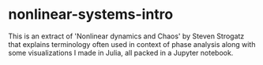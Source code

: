 # nonlinear-systems-intro
This is an extract of 'Nonlinear dynamics and Chaos' by Steven Strogatz that explains terminology often used in context of phase analysis along with some visualizations I made in Julia, all packed in a Jupyter notebook.  

